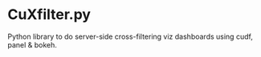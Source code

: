 # CuXfilter.py

Python library to do server-side cross-filtering viz dashboards using cudf, panel & bokeh.